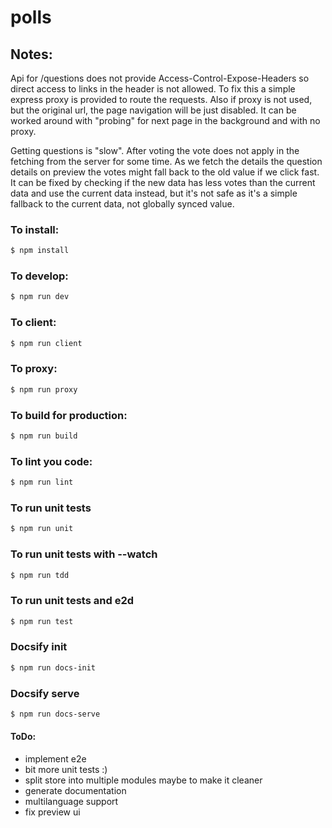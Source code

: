 # polls

## Notes:

Api for /questions does not provide Access-Control-Expose-Headers so direct access to links in the header is not allowed.
To fix this a simple express proxy is provided to route the requests.
Also if proxy is not used, but the original url, the page navigation will be just disabled.
It can be worked around with "probing" for next page in the background and with no proxy.

Getting questions is "slow". After voting the vote does not apply in the fetching from the server for some time.
As we fetch the details the question details on preview the votes might fall back to the old value if we click fast.
It can be fixed by checking if the new data has less votes than the current data and use the current data instead, but
it's not safe as it's a simple fallback to the current data, not globally synced value.

### To install:

```bash
$ npm install
```

### To develop:

```bash
$ npm run dev
```

### To client:

```bash
$ npm run client
```

### To proxy:

```bash
$ npm run proxy
```

### To build for production:

```bash
$ npm run build
```

### To lint you code:

```bash
$ npm run lint
```

### To run unit tests

```bash
$ npm run unit
```

### To run unit tests with --watch

```bash
$ npm run tdd
```

### To run unit tests and e2d

```bash
$ npm run test
```

### Docsify init

```bash
$ npm run docs-init
```

### Docsify serve

```bash
$ npm run docs-serve
```

#### ToDo:

- implement e2e
- bit more unit tests :)
- split store into multiple modules maybe to make it cleaner
- generate documentation
- multilanguage support
- fix preview ui
